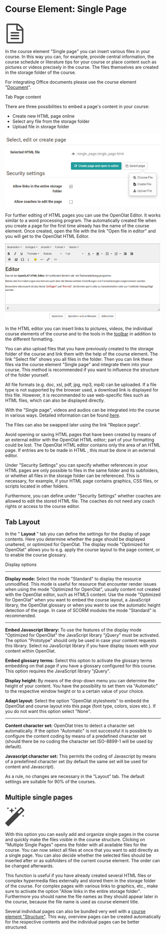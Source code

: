 # Course Element: Single Page

##

![](assets/single_page_icon.png)

In the course element "Single page" you can insert various files in your
course. In this way you can, for example, provide central information, the
course schedule or literature tips for your course or place content such as
pictures or videos precisely in the course. The files themselves are created
in the storage folder of the course.

For integrating Office documents please use the course element
"[Document](Knowledge_Transfer.md)".

  

Tab Page content

There are three possibilities to embed a page's content in your course:

  * Create new HTML page online
  * Select any file from the storage folder
  * Upload file in storage folder

![](assets/single_page_page_content.png)

For further editing of HTML pages you can use the OpenOlat Editor. It works
similar to a word processing program. The automatically created file when you
create a page for the first time already has the name of the course element.
Once created, open the file with the link "Open file in editor" and you will
get to the OpenOlat HTML Editor.

![](assets/html_editor.png)

In the HTML editor you can insert links to pictures, videos, the individual
course elements of the course and to the tools in the
[toolbar](../course_create/Using_additional_Course_Editor_Tools.md) in addition to the
different formatting.

You can also upload files that you have previously created to the storage
folder of the course and link them with the help of the course element. The
link "Select file" shows you all files in the folder. Then you can link these
files via the course element "Single page" and integrate them into your
course. This method is recommended if you want to influence the structure of
the folder yourself.

All file formats (e.g. doc, xsl, pdf, jpg, mp3, mp4) can be uploaded. If a
file type is not supported by the browser used, a download link is displayed
for this file. However, it is recommended to use web-specific files such as
HTML files, which can also be displayed directly.

With the "Single page", videos and audios can be integrated into the course in
various ways. Detailed information can be found
[here](../resource_video/Single_Page_Add_edit_video.md).

The Files can also be swapped later using the link "Replace page".

Avoid opening or saving HTML pages that have been created by means of an
external editor with the OpenOlat HTML editor; part of your formatting could
be lost. The OpenOlat HTML editor contains only the <body> area of an HTML
page. If entries are to be made in HTML <head>, this must be done in an
external editor.

Under "Security Settings" you can specify whether references in your HTML
pages are only possible to files in the same folder and its subfolders, or
whether all files in the storage folder can be referenced. This is necessary,
for example, if your HTML page contains graphics, CSS files, or scripts
located in other folders.

Furthermore, you can define under "Security Settings" whether coaches are
allowed to edit the stored HTML file. The coaches do not need any coach rights
or access to the course editor.

## Tab Layout

In the " **Layout** " tab you can define the settings for the display of page
contents. Here you determine whether the page should be displayed unaltered,
or optimized for OpenOlat. The display mode "Optimized for OpenOlat" allows
you to e.g. apply the course layout to the page content, or to enable the
course glossary.

  

 Display options

* * *

 **Display mode:** Select the mode "Standard" to display the resource
unmodified. This mode is useful for resource that encounter render issues when
using the mode "Optimized for OpenOlat", usually content not created with the
OpenOlat editor, such as HTML5 content. Use the mode "Optimized for OpenOlat"
when you want to embed the course layout, a JavaScript library, the OpenOlat
glossary or when you want to use the automatic height detection of the page.
In case of SCORM modules the mode "Standard" is recommended.

* * *

 **Embed Javascript library:** To use the features of the display mode
"Optimized for OpenOlat" the JavaScript library "jQuery" must be activated.
The option "Prototype" should only be used in case your content requests this
library. Select no JavaScript library if you have display issues with your
content within OpenOlat.

 **Embed glossary terms:** Select this option to activate the glossary terms
embedding on that page if you have a glossary configured for this course. This
option requires the JavaScript library "jQuery".

 **Display height:** By means of the drop-down menu you can determine the
height of your content. You have the possibility to set them via "Automatic"
to the respective window height or to a certain value of your choice.

 **Adapt layout:** Select the option "OpenOlat stylesheets" to embedd the
OpenOlat and course layout into this page (font type, colors, sizes etc.). If
you do not want this option select "None".

* * *

 **Content character set:** OpenOlat tries to detect a character set
automatically. If the option "Automatic" is not successful it is possible to
configure the content coding by means of a predefined character set (should
there be no coding the character set ISO-8899-1 will be used by default).

 **Javascript character set:** This permits the coding of Javascript by means
of a predefined character set (by default the same set will be used for
content and Javascript).

  

As a rule, no changes are necessary in the "Layout" tab. The default settings
are suitable for 90% of the courses.

## Multiple single pages

![](assets/wizard_434343_64.png)

With this option you can easily add and organize single pages in the course
and quickly make the files visible in the course structure. Clicking on
"Multiple Single Pages" opens the folder with all available files for the
course. You can now select all files at once that you want to add directly as
a single page. You can also decide whether the selected files should be
inserted after or as subfolders of the current course element. The order can
be changed afterwards.

This function is useful if you have already created several HTML files or
complex hypermedia files externally and stored them in the storage folder of
the course. For complex pages with various links to graphics, etc., make sure
to activate the option "Allow links in the entire storage folder". Furthermore
you should name the file names as they should appear later in the course,
because the file name is used as course element title.

Several individual pages can also be bundled very well with a [course element
"Structure"](Course_Element_Structure.md). This way, overview pages
can be created automatically for the respective contents and the individual
pages can be better structured.

